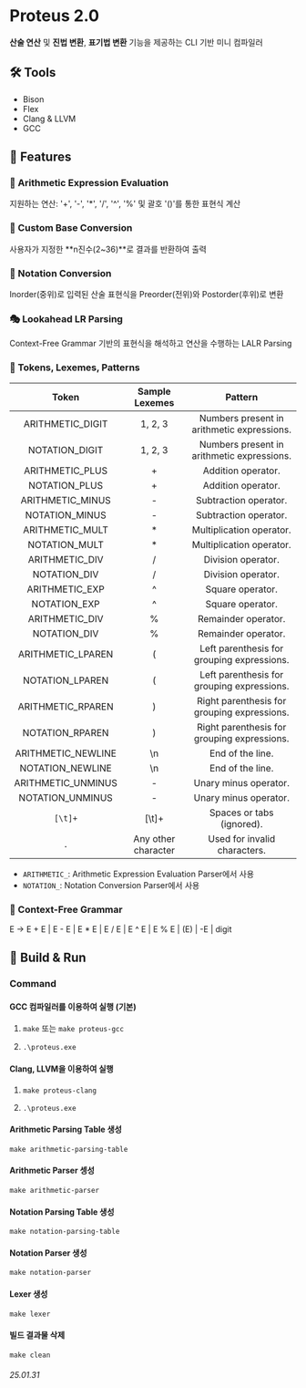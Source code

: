 # Proteus 2.0

**산술 연산** 및 **진법 변환**, **표기법 변환** 기능을 제공하는 CLI 기반 미니 컴파일러

## 🛠️ Tools

- Bison
- Flex
- Clang & LLVM
- GCC

## 🌟 Features

### 🧮 Arithmetic Expression Evaluation

지원하는 연산: '+', '-', '*', '/', '^', '%' 및 괄호 '()'를 통한 표현식 계산 

### 🔢 Custom Base Conversion

사용자가 지정한 **n진수(2~36)**로 결과를 반환하여 출력

### 🔄 Notation Conversion

Inorder(중위)로 입력된 산술 표현식을 Preorder(전위)와 Postorder(후위)로 변환

### 🎭 Lookahead LR Parsing

Context-Free Grammar 기반의 표현식을 해석하고 연산을 수행하는 LALR Parsing 

### 🔑 Tokens, Lexemes, Patterns

| **Token** | **Sample Lexemes** | **Pattern** |
|:-----:|:-----:|:-----:|
| ARITHMETIC_DIGIT | 1, 2, 3 | Numbers present in arithmetic expressions. |
| NOTATION_DIGIT | 1, 2, 3 | Numbers present in arithmetic expressions. |
| ARITHMETIC_PLUS | + | Addition operator. |
| NOTATION_PLUS | + | Addition operator. |
| ARITHMETIC_MINUS | - | Subtraction operator. |
| NOTATION_MINUS | - | Subtraction operator. |
| ARITHMETIC_MULT | * | Multiplication operator. |
| NOTATION_MULT | * | Multiplication operator. |
| ARITHMETIC_DIV | / | Division operator. |
| NOTATION_DIV | / | Division operator. |
| ARITHMETIC_EXP | ^ | Square operator. |
| NOTATION_EXP | ^ | Square operator. |
| ARITHMETIC_DIV | % | Remainder operator. |
| NOTATION_DIV | % | Remainder operator. |
| ARITHMETIC_LPAREN | ( | Left parenthesis for grouping expressions. |
| NOTATION_LPAREN | ( | Left parenthesis for grouping expressions. |
| ARITHMETIC_RPAREN | ) | Right parenthesis for grouping expressions. |
| NOTATION_RPAREN | ) | Right parenthesis for grouping expressions. |
| ARITHMETIC_NEWLINE | \n | End of the line. |
| NOTATION_NEWLINE | \n | End of the line. |
| ARITHMETIC_UNMINUS | - | Unary minus operator. |
| NOTATION_UNMINUS | - | Unary minus operator. |
| `[\t]+` | [\t]+ | Spaces or tabs (ignored). |
| `.` | Any other character | Used for invalid characters. |

- `ARITHMETIC_`: Arithmetic Expression Evaluation Parser에서 사용
- `NOTATION_`: Notation Conversion Parser에서 사용 

### 📜 Context-Free Grammar

E -> E + E | E - E | E * E | E / E | E ^ E | E % E | (E) | -E | digit

## 🚀 Build & Run

### Command 

#### GCC 컴파일러를 이용하여 실행 (기본)

1. `make` 또는 `make proteus-gcc`

2. `.\proteus.exe`

#### Clang, LLVM을 이용하여 실행

1. `make proteus-clang`

2. `.\proteus.exe`

#### Arithmetic Parsing Table 생성

`make arithmetic-parsing-table`

#### Arithmetic Parser 셍성

`make arithmetic-parser`

#### Notation Parsing Table 생성

`make notation-parsing-table`

#### Notation Parser 생성 

`make notation-parser`

#### Lexer 생성

`make lexer`

#### 빌드 결과물 삭제

`make clean`

###### 25.01.31
